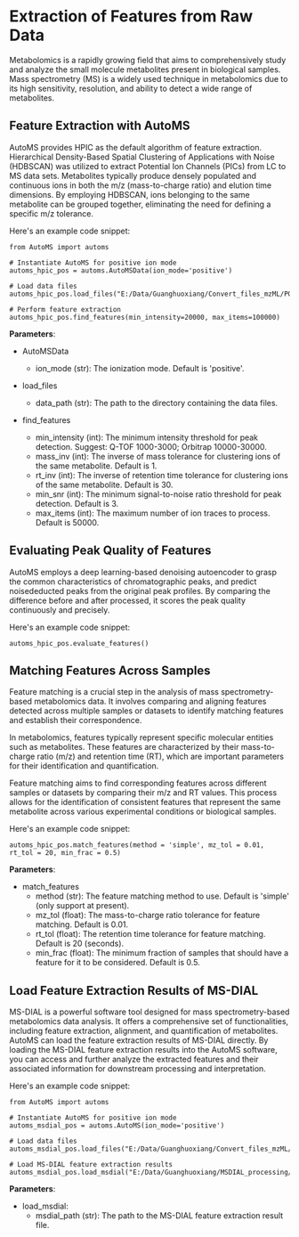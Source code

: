 # Extraction of Features from Raw Data

Metabolomics is a rapidly growing field that aims to comprehensively study and analyze 
the small molecule metabolites present in biological samples. Mass spectrometry (MS) is 
a widely used technique in metabolomics due to its high sensitivity, resolution, and ability 
to detect a wide range of metabolites.  

## Feature Extraction with AutoMS

AutoMS provides HPIC as the default algorithm of feature extraction. Hierarchical Density-Based 
Spatial Clustering of Applications with Noise (HDBSCAN) was utilized to extract Potential Ion 
Channels (PICs) from LC to MS data sets. Metabolites typically produce densely populated and 
continuous ions in both the m/z (mass-to-charge ratio) and elution time dimensions. 
By employing HDBSCAN, ions belonging to the same metabolite can be grouped together, 
eliminating the need for defining a specific m/z tolerance.

Here's an example code snippet:

    from AutoMS import automs

    # Instantiate AutoMS for positive ion mode
    automs_hpic_pos = automs.AutoMSData(ion_mode='positive')

    # Load data files
    automs_hpic_pos.load_files("E:/Data/Guanghuoxiang/Convert_files_mzML/POS")

    # Perform feature extraction
    automs_hpic_pos.find_features(min_intensity=20000, max_items=100000)


**Parameters**:

- AutoMSData    
    - ion_mode (str): The ionization mode. Default is 'positive'.  
    
- load_files  
    - data_path (str): The path to the directory containing the data files.  
    
- find_features  
    - min_intensity (int): The minimum intensity threshold for peak detection. Suggest: Q-TOF 1000-3000; Orbitrap 10000-30000.
    - mass_inv (int): The inverse of mass tolerance for clustering ions of the same metabolite. Default is 1.
    - rt_inv (int): The inverse of retention time tolerance for clustering ions of the same metabolite. Default is 30.
    - min_snr (int): The minimum signal-to-noise ratio threshold for peak detection. Default is 3.
    - max_items (int): The maximum number of ion traces to process. Default is 50000.


## Evaluating Peak Quality of Features
AutoMS employs a deep learning-based denoising autoencoder to grasp the common characteristics 
of chromatographic peaks, and predict noisededucted peaks from the original peak profiles. 
By comparing the difference before and after processed, it scores the peak quality continuously and precisely.

Here's an example code snippet:

    automs_hpic_pos.evaluate_features()


## Matching Features Across Samples
Feature matching is a crucial step in the analysis of mass spectrometry-based metabolomics data. 
It involves comparing and aligning features detected across multiple samples or datasets to identify 
matching features and establish their correspondence.

In metabolomics, features typically represent specific molecular entities such as metabolites.
 These features are characterized by their mass-to-charge ratio (m/z) and retention time (RT), 
 which are important parameters for their identification and quantification.

Feature matching aims to find corresponding features across different samples or datasets by 
comparing their m/z and RT values. This process allows for the identification of consistent features 
that represent the same metabolite across various experimental conditions or biological samples.

Here's an example code snippet:

    automs_hpic_pos.match_features(method = 'simple', mz_tol = 0.01, rt_tol = 20, min_frac = 0.5)
    
**Parameters**:

- match_features
    - method (str): The feature matching method to use. Default is 'simple' (only support at present).
    - mz_tol (float): The mass-to-charge ratio tolerance for feature matching. Default is 0.01.
    - rt_tol (float): The retention time tolerance for feature matching. Default is 20 (seconds).
    - min_frac (float): The minimum fraction of samples that should have a feature for it to be considered. Default is 0.5.


## Load Feature Extraction Results of MS-DIAL

MS-DIAL is a powerful software tool designed for mass spectrometry-based metabolomics data analysis. 
It offers a comprehensive set of functionalities, including feature extraction, alignment, 
and quantification of metabolites. AutoMS can load the feature extraction results of MS-DIAL directly.
By loading the MS-DIAL feature extraction results into the AutoMS software, you can access and further 
analyze the extracted features and their associated information for downstream processing and interpretation.

Here's an example code snippet:

    from AutoMS import automs
    
    # Instantiate AutoMS for positive ion mode
    automs_msdial_pos = automs.AutoMS(ion_mode='positive')
    
    # Load data files
    automs_msdial_pos.load_files("E:/Data/Guanghuoxiang/Convert_files_mzML/POS")
    
    # Load MS-DIAL feature extraction results
    automs_msdial_pos.load_msdial("E:/Data/Guanghuoxiang/MSDIAL_processing/Positive_Height_0_2023423819.txt")


**Parameters**:

- load_msdial:
    - msdial_path (str): The path to the MS-DIAL feature extraction result file.